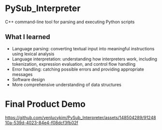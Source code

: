 # PySub_Interpreter
C++ command-line tool for parsing and executing Python scripts

## What I learned 

* Language parsing: converting textual input into meaningful instructions using lexical analysis
* Language interpretation: understanding how interpreters work, including tokenization, expression evaluation, and control flow handling
* Error handling: catching possible errors and providing appropriate messages
* Software design
* More comprehensive understanding of data structures 


# Final Product Demo


https://github.com/yenlucykim/PySub_Interpreter/assets/148504289/9124810a-539d-4023-84e4-f08dcf3fb02f

